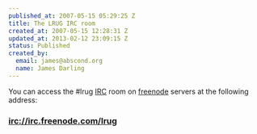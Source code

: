 ```yaml
--- 
published_at: 2007-05-15 05:29:25 Z
title: The LRUG IRC room
created_at: 2007-05-15 12:28:31 Z
updated_at: 2013-02-12 23:09:15 Z
status: Published
created_by: 
  email: james@abscond.org
  name: James Darling
---
```


You can access the #lrug [IRC][1] room on [freenode][2] servers at the following address:

### <a href="irc://irc.freenode.com/lrug">irc://irc.freenode.com/lrug</a>

<!-- more to come soon -->

[1]:http://en.wikipedia.org/wiki/Internet_Relay_Chat
[2]:http://freenode.net/

